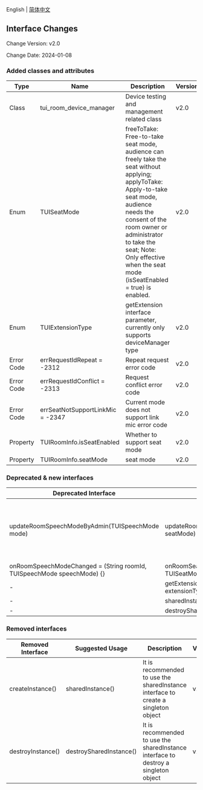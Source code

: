 <!--
 * @Author: adamsfliu
 * @Date: 2024-01-08 19:43:43
 * @LastEditors: adamsfliu
 * @LastEditTime: 2024-01-08 19:43:43
 * @Description: 
-->
English | [简体中文](api_change_log.zh.md)
## Interface Changes
Change Version: v2.0

Change Date: 2024-01-08

### Added classes and attributes
| Type | Name | Description | Version |
|-------|-------|-------|-------|
| Class | tui_room_device_manager | Device testing and management related class | v2.0 |
| Enum | TUISeatMode | freeToTake: Free-to-take seat mode, audience can freely take the seat without applying; applyToTake: Apply-to-take seat mode, audience needs the consent of the room owner or administrator to take the seat; Note: Only effective when the seat mode (isSeatEnabled = true) is enabled. | v2.0 |
| Enum | TUIExtensionType | getExtension interface parameter, currently only supports deviceManager type | v2.0 |
| Error Code | errRequestIdRepeat = -2312 | Repeat request error code | v2.0 |
| Error Code | errRequestIdConflict = -2313 | Request conflict error code | v2.0 |
| Error Code | errSeatNotSupportLinkMic = -2347 | Current mode does not support link mic error code | v2.0 |
| Property | TUIRoomInfo.isSeatEnabled | Whether to support seat mode | v2.0 |
| Property | TUIRoomInfo.seatMode | seat mode | v2.0 |

### Deprecated & new interfaces
| Deprecated Interface | New Interface | Description | Version |
|-------|-------|-------|-------|
|updateRoomSpeechModeByAdmin(TUISpeechMode mode) |updateRoomSeatModeByAdmin(TUISeatMode seatMode)  |updateRoomSeatModeByAdmin(TUIRoomDefine.SeatMode seatMode, TUIRoomDefine.ActionCallback callback) | Optimized room seat mode to reduce customer access comprehension cost | v2.0 |
| onRoomSpeechModeChanged = (String roomId, TUISpeechMode speechMode) {} | onRoomSeatModeChanged = (String roomId, TUISeatMode seatMode) {} | Optimized room seat mode callback to reduce customer access comprehension cost | v2.0 |
|-|getExtension(TUIExtensionType extensionType)|Newly added getExtension interface, v2.0 version currently only supports getting deviceManager extension|v2.0|
|-| sharedInstance()|Create a TUIRoomEngine instance (singleton pattern)|v2.0| 
|-| destroySharedInstance()|Destroy the TUIRoomEngine instance (singleton pattern)|v2.0|

### Removed interfaces
| Removed Interface | Suggested Usage | Description | Version |
|-------|-------|-------|-------|
| createInstance() | sharedInstance() | It is recommended to use the sharedInstance interface to create a singleton object | v2.0 |
| destroyInstance() | destroySharedInstance() | It is recommended to use the sharedInstance interface to destroy a singleton object | v2.0 |